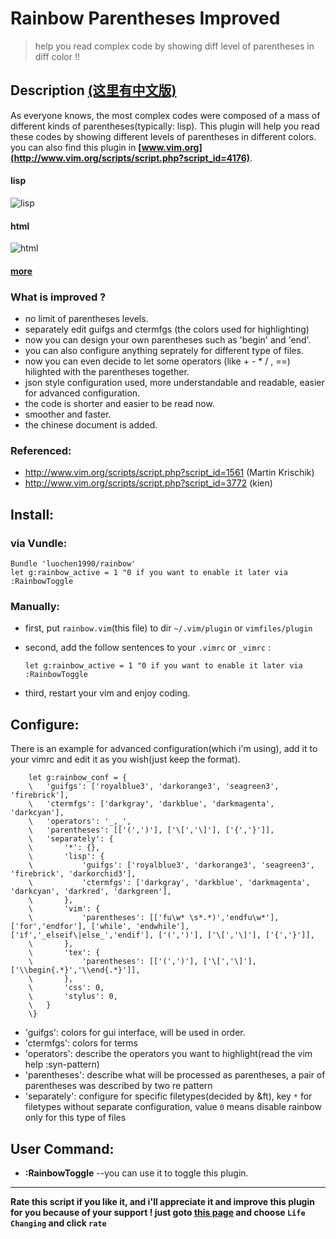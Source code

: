 Rainbow Parentheses Improved 
===
>	help you read complex code by showing diff level of parentheses in diff color !! 

Description [(这里有中文版)](https://github.com/luochen1990/rainbow/blob/master/README_zh.md)
---------------------------------------------------------------------------------------------------

As everyone knows, the most complex codes were composed of a mass of different kinds of parentheses(typically: lisp).
This plugin will help you read these codes by showing different levels of parentheses in different colors.
you can also find this plugin in **[www.vim.org](http://www.vim.org/scripts/script.php?script_id=4176)**.

#### lisp
![lisp](https://raw.github.com/luochen1990/rainbow/master/demo/lisp.png)
#### html
![html](https://raw.github.com/luochen1990/rainbow/master/demo/html.png)
#### [more](https://github.com/luochen1990/rainbow/blob/master/demo/more.md)

### What is improved ? 

- no limit of parentheses levels. 
- separately edit guifgs and ctermfgs (the colors used for highlighting)
- now you can design your own parentheses  such as 'begin' and 'end'.
- you can also configure anything seprately for different type of files. 
- now you can even decide to let some operators (like + - * / , ==) hilighted with the parentheses together.
- json style configuration used, more understandable and readable, easier for advanced configuration.
- the code is shorter and easier to be read now.
- smoother and faster.
- the chinese document is added.

### Referenced: 
- http://www.vim.org/scripts/script.php?script_id=1561 (Martin Krischik)
- http://www.vim.org/scripts/script.php?script_id=3772 (kien)

Install:
--------

### via Vundle:

```vim
Bundle 'luochen1990/rainbow'
let g:rainbow_active = 1 "0 if you want to enable it later via :RainbowToggle
```

### Manually:
- first, put `rainbow.vim`(this file) to dir `~/.vim/plugin` or `vimfiles/plugin`
- second, add the follow sentences to your `.vimrc` or `_vimrc` :

	```vim
	let g:rainbow_active = 1 "0 if you want to enable it later via :RainbowToggle
	```

- third, restart your vim and enjoy coding.

Configure:
----------

There is an example for advanced configuration(which i'm using), add it to your vimrc and edit it as you wish(just keep the format).

```vim
	let g:rainbow_conf = {
	\	'guifgs': ['royalblue3', 'darkorange3', 'seagreen3', 'firebrick'],
	\	'ctermfgs': ['darkgray', 'darkblue', 'darkmagenta', 'darkcyan'],
	\	'operators': '_,_',
	\	'parentheses': [['(',')'], ['\[','\]'], ['{','}']],
	\	'separately': {
	\		'*': {},
	\		'lisp': {
	\			'guifgs': ['royalblue3', 'darkorange3', 'seagreen3', 'firebrick', 'darkorchid3'],
	\			'ctermfgs': ['darkgray', 'darkblue', 'darkmagenta', 'darkcyan', 'darkred', 'darkgreen'],
	\		},
	\		'vim': {
	\			'parentheses': [['fu\w* \s*.*)','endfu\w*'], ['for','endfor'], ['while', 'endwhile'], ['if','_elseif\|else_','endif'], ['(',')'], ['\[','\]'], ['{','}']],
	\		},
	\		'tex': {
	\			'parentheses': [['(',')'], ['\[','\]'], ['\\begin{.*}','\\end{.*}']],
	\		},
	\		'css': 0,
	\		'stylus': 0,
	\	}
	\}
```

- 'guifgs': colors for gui interface, will be used in order.
- 'ctermfgs': colors for terms
- 'operators': describe the operators you want to highlight(read the vim help :syn-pattern)
- 'parentheses': describe what will be processed as parentheses, a pair of parentheses was described by two re pattern
- 'separately': configure for specific filetypes(decided by &ft), key `*` for filetypes without separate configuration, value `0` means disable rainbow only for this type of files

User Command:
-------------

- **:RainbowToggle**		--you can use it to toggle this plugin.

------------------------------------------------------------------
**Rate this script if you like it, 
and i'll appreciate it and improve this plugin for you because of your support ! 
just goto [this page](http://www.vim.org/scripts/script.php?script_id=4176) and choose `Life Changing` and click `rate`**
 
